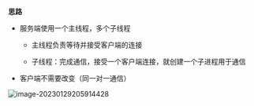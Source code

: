 **思路**

- 服务端使用一个主线程，多个子线程 

  - 主线程负责等待并接受客户端的连接 

  - 子线程：完成通信，接受一个客户端连接，就创建一个子进程用于通信
- 客户端不需要改变（同一对一通信）



![image-20230129205914428](E:\Lab\cs144\Linux高性能服务器\Note\网络编程\TCP通信并发\多线程实现TCP并发通信\ReadMe.assets\image-20230129205914428.png)